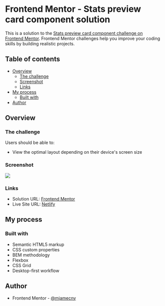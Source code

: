 # Frontend Mentor - Stats preview card component solution

This is a solution to the [Stats preview card component challenge on Frontend Mentor](https://www.frontendmentor.io/challenges/stats-preview-card-component-8JqbgoU62). Frontend Mentor challenges help you improve your coding skills by building realistic projects.

## Table of contents

- [Overview](#overview)
  - [The challenge](#the-challenge)
  - [Screenshot](#screenshot)
  - [Links](#links)
- [My process](#my-process)
  - [Built with](#built-with)
- [Author](#author)

## Overview

### The challenge

Users should be able to:

- View the optimal layout depending on their device's screen size

### Screenshot

![](https://i.imgur.com/EMpXVeb.png)

### Links

- Solution URL: [Frontend Mentor](https://www.frontendmentor.io/solutions/stats-preview-card-with-css-grid-and-flexbox-l7NQnSosAO)
- Live Site URL: [Netlify](https://fm-challenge-stats-preview-card.netlify.app)

## My process

### Built with

- Semantic HTML5 markup
- CSS custom properties
- BEM methodology
- Flexbox
- CSS Grid
- Desktop-first workflow

## Author

- Frontend Mentor - [@mjamecny](https://www.frontendmentor.io/profile/mjamecny)
